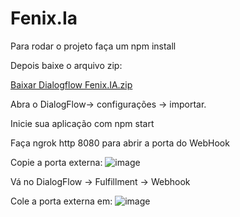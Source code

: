 # Fenix.Ia

Para rodar o projeto faça um npm install 

Depois baixe o arquivo zip:

[Baixar Dialogflow Fenix.IA.zip](https://github.com/D13YSON/Fenix.Ia/raw/main/Fenix.IA.zip)

Abra o DialogFlow-> configurações -> importar.

Inicie sua aplicação com npm start

Faça ngrok http 8080 para abrir a porta do WebHook

Copie a porta externa:
![image](https://github.com/user-attachments/assets/e7084d2d-2081-4af4-bc1d-af125286ba0c)

Vá no DialogFlow -> Fulfillment -> Webhook

Cole a porta externa em:
![image](https://github.com/user-attachments/assets/ff32f934-bf9f-4d5f-9fbc-523c198e7b43)
